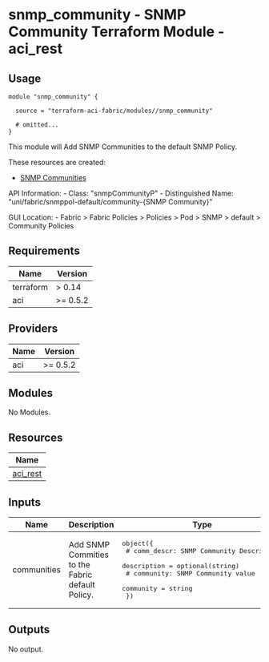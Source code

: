 # snmp_community - SNMP Community Terraform Module - aci_rest

## Usage

```hcl
module "snmp_community" {

  source = "terraform-aci-fabric/modules//snmp_community"

  # omitted...
}
```

This module will Add SNMP Communities to the default SNMP Policy.

These resources are created:

* [SNMP Communities](https://registry.terraform.io/providers/CiscoDevNet/aci/latest/docs/resources/rest)

API Information:
*-* Class: "snmpCommunityP"
*-* Distinguished Name: "uni/fabric/snmppol-default/community-{SNMP Community}"

GUI Location:
*-* Fabric > Fabric Policies > Policies > Pod > SNMP > default > Community Policies

<!-- BEGINNING OF PRE-COMMIT-TERRAFORM DOCS HOOK -->
## Requirements

| Name | Version |
|------|---------|
| terraform | > 0.14 |
| aci | >= 0.5.2 |

## Providers

| Name | Version |
|------|---------|
| aci | >= 0.5.2 |

## Modules

No Modules.

## Resources

| Name |
|------|
| [aci_rest](https://registry.terraform.io/providers/ciscodevnet/aci/0.5.2/docs/resources/rest) |

## Inputs

| Name | Description | Type | Default | Required |
|------|-------------|------|---------|:--------:|
| communities | Add SNMP Commities to the Fabric default Policy. | <pre>object({<br>    # comm_descr: SNMP Community Description<br>    description = optional(string)<br>    # community: SNMP Community value<br>    community = string<br>  })</pre> | n/a | yes |

## Outputs

No output.
<!-- END OF PRE-COMMIT-TERRAFORM DOCS HOOK -->
